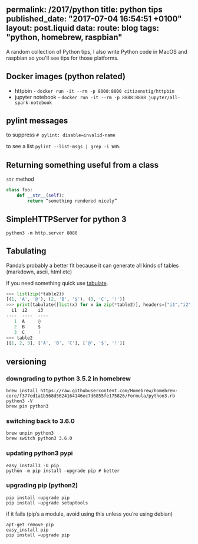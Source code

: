 permalink: /2017/python
title: python tips
published_date: "2017-07-04 16:54:51 +0100"
layout: post.liquid
data:
  route: blog
  tags: "python, homebrew, raspbian"
---
A random collection of Python tips, I also write Python code in MacOS and
raspbian so you'll see tips for those platforms.

## Docker images (python related)

- httpbin - `docker run -it --rm -p 8000:8000 citizenstig/httpbin`
- jupyter notebook - `docker run -it --rm -p 8888:8888 jupyter/all-spark-notebook`

## pylint messages

to suppress `# pylint: disable=invalid-name`

to see a list `pylint --list-msgs | grep -i W05`

## Returning something useful from a class

`str` method

```python
class foo:
	def __str__(self):
		return “something rendered nicely”
```
## SimpleHTTPServer for python 3

```python3 -m http.server 8080```

## Tabulating

Panda’s probably a better fit because it can generate all kinds of tables (markdown, ascii, html etc)

If you need something quick use [tabulate](https://bitbucket.org/astanin/python-tabulate).

```python
>>> list(zip(*table2))
[(1, 'A', '@'), (2, 'B', '$'), (3, 'C', '!')]
>>> print(tabulate([list(x) for x in zip(*table2)], headers=["i1","i2","i3"]))
  i1  i2    i3
----  ----  ----
   1  A     @
   2  B     $
   3  C     !
>>> table2
[[1, 2, 3], ['A', 'B', 'C'], ['@', '$', '!']]
```

## versioning

### downgrading to python 3.5.2 in homebrew

```
brew install https://raw.githubusercontent.com/Homebrew/homebrew-core/f377ed1a1b568d5624164146ec7d6855fe175826/Formula/python3.rb
python3 -V
brew pin python3
```

### switching back to 3.6.0

```
brew unpin python3
brew switch python3 3.6.0
```

### updating python3 pypi

```
easy_install3 -U pip
python -m pip install —upgrade pip # better
```

### upgrading pip (python2) 

```
pip install —upgrade pip
pip install —upgrade setuptools
```

if it fails (pip’s a module, avoid using this unless you’re using debian)
```
apt-get remove pip
easy_install pip
pip install —upgrade pip
```


